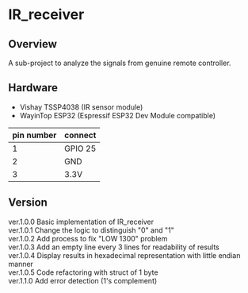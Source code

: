 # IR_receiver
## Overview
A sub-project to analyze the signals from genuine remote controller.

## Hardware
* Vishay TSSP4038 (IR sensor module)
* WayinTop ESP32 (Espressif ESP32 Dev Module compatible)

|pin number|connect|
|----------|-------|
|1|GPIO 25|
|2|GND|
|3|3.3V|

## Version
ver.1.0.0 Basic implementation of IR_receiver <br>
ver.1.0.1 Change the logic to distinguish "0" and "1" <br>
ver.1.0.2 Add process to fix "LOW 1300" problem <br>
ver.1.0.3 Add an empty line every 3 lines for readability of results <br>
ver.1.0.4 Display results in hexadecimal representation with little endian manner <br>
ver.1.0.5 Code refactoring with struct of 1 byte <br>
ver.1.1.0 Add error detection (1's complement)
